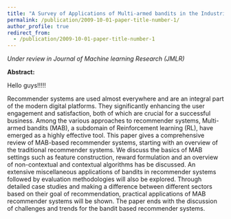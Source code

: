 ```yaml
---
title: "A Survey of Applications of Multi-armed bandits in the Industrial Recommender Systems"
permalink: /publication/2009-10-01-paper-title-number-1/
author_profile: true
redirect_from:
  - /publication/2009-10-01-paper-title-number-1
---
```


*Under review in Journal of Machine learning Research (JMLR)*

**Abstract:** 

Hello guys!!!!!



Recommender systems are used almost everywhere and are an integral part of the modern digital platforms. They significantly enhancing the user engagement and satisfaction, both of which are crucial for a successful business. Among the various approaches to recommender systems, Multi-armed bandits (MAB), a subdomain of Reinforcement learning (RL), have emerged as a highly effective tool. This paper gives a comprehensive review of MAB-based recommender systems, starting with an overview of the traditional recommender systems. We discuss the basics of MAB settings such as feature construction, reward formulation and an overview of non-contextual and contextual algorithms has be discussed. An extensive miscellaneous applications of bandits in recommender systems followed by evaluation methodologies will also be explored. Through detailed case studies and making a difference between different sectors based on their goal of recommendation, practical applications of MAB recommender systems will be shown. The paper ends with the discussion of challenges and trends for the bandit based recommender systems.
